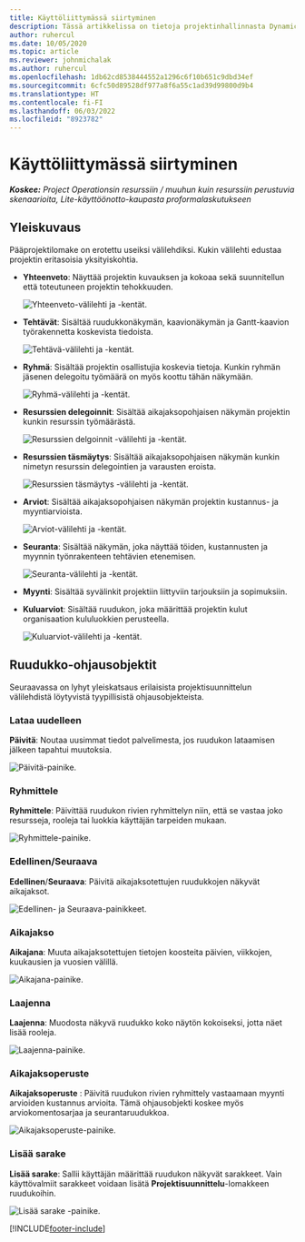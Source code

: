 ```yaml
---
title: Käyttöliittymässä siirtyminen
description: Tässä artikkelissa on tietoja projektinhallinnasta Dynamics 365 Project Operationsissa.
author: ruhercul
ms.date: 10/05/2020
ms.topic: article
ms.reviewer: johnmichalak
ms.author: ruhercul
ms.openlocfilehash: 1db62cd8538444552a1296c6f10b651c9dbd34ef
ms.sourcegitcommit: 6cfc50d89528df977a8f6a55c1ad39d99800d9b4
ms.translationtype: HT
ms.contentlocale: fi-FI
ms.lasthandoff: 06/03/2022
ms.locfileid: "8923782"
---
```

# <a name="navigating-the-user-interface"></a>Käyttöliittymässä siirtyminen

_**Koskee:** Project Operationsin resurssiin / muuhun kuin resurssiin perustuvia skenaarioita, Lite-käyttöönotto-kaupasta proformalaskutukseen_

## <a name="overview"></a>Yleiskuvaus

Pääprojektilomake on erotettu useiksi välilehdiksi. Kukin välilehti edustaa projektin eritasoisia yksityiskohtia.

- **Yhteenveto**: Näyttää projektin kuvauksen ja kokoaa sekä suunnitellun että toteutuneen projektin tehokkuuden.

    ![Yhteenveto-välilehti ja -kentät.](media/navigation7.png)

- **Tehtävät**: Sisältää ruudukkonäkymän, kaavionäkymän ja Gantt-kaavion työrakennetta koskevista tiedoista.

    ![Tehtävä-välilehti ja -kentät.](media/navigation8.png)

- **Ryhmä**: Sisältää projektin osallistujia koskevia tietoja. Kunkin ryhmän jäsenen delegoitu työmäärä on myös koottu tähän näkymään.

    ![Ryhmä-välilehti ja -kentät.](media/navigation9.png)

- **Resurssien delegoinnit**: Sisältää aikajaksopohjaisen näkymän projektin kunkin resurssin työmäärästä.

    ![Resurssien delgoinnit -välilehti ja -kentät.](media/navigation10.png)

- **Resurssien täsmäytys**: Sisältää aikajaksopohjaisen näkymän kunkin nimetyn resurssin delegointien ja varausten eroista.

    ![Resurssien täsmäytys -välilehti ja -kentät.](media/navigation11.png)

- **Arviot**: Sisältää aikajaksopohjaisen näkymän projektin kustannus- ja myyntiarvioista.

    ![Arviot-välilehti ja -kentät.](media/navigation12.png)

- **Seuranta**: Sisältää näkymän, joka näyttää töiden, kustannusten ja myynnin työnrakenteen tehtävien etenemisen.

    ![Seuranta-välilehti ja -kentät.](media/navigation13.png)

- **Myynti**: Sisältää syvälinkit projektiin liittyviin tarjouksiin ja sopimuksiin.

- **Kuluarviot**: Sisältää ruudukon, joka määrittää projektin kulut organisaation kululuokkien perusteella.

    ![Kuluarviot-välilehti ja -kentät.](media/navigation14.png)

## <a name="grid-controls"></a>Ruudukko-ohjausobjektit

Seuraavassa on lyhyt yleiskatsaus erilaisista projektisuunnittelun välilehdistä löytyvistä tyypillisistä ohjausobjekteista.

### <a name="refresh"></a>Lataa uudelleen

**Päivitä**: Noutaa uusimmat tiedot palvelimesta, jos ruudukon lataamisen jälkeen tapahtui muutoksia.

![Päivitä-painike.](media/navigation7.png)

### <a name="group-by"></a>Ryhmittele

**Ryhmittele**: Päivittää ruudukon rivien ryhmittelyn niin, että se vastaa joko resursseja, rooleja tai luokkia käyttäjän tarpeiden mukaan.

![Ryhmittele-painike.](media/navigation6.png)

### <a name="previousnext"></a>Edellinen/Seuraava

**Edellinen**/**Seuraava**: Päivitä aikajaksotettujen ruudukkojen näkyvät aikajaksot.

![Edellinen- ja Seuraava-painikkeet.](media/navigation2.png)

### <a name="timescale"></a>Aikajakso

**Aikajana**: Muuta aikajaksotettujen tietojen koosteita päivien, viikkojen, kuukausien ja vuosien välillä.

![Aikajana-painike.](media/navigation3.png)

### <a name="expand"></a>Laajenna

**Laajenna**: Muodosta näkyvä ruudukko koko näytön kokoiseksi, jotta näet lisää rooleja.

![Laajenna-painike.](media/navigation4.png)

### <a name="time-phase-by"></a>Aikajaksoperuste

**Aikajaksoperuste** : Päivitä ruudukon rivien ryhmittely vastaamaan myynti arvioiden kustannus arvioita. Tämä ohjausobjekti koskee myös arviokomentosarjaa ja seurantaruudukkoa.

![Aikajaksoperuste-painike.](media/navigation0.png)

### <a name="add-column"></a>Lisää sarake

**Lisää sarake**: Sallii käyttäjän määrittää ruudukon näkyvät sarakkeet. Vain käyttövalmiit sarakkeet voidaan lisätä **Projektisuunnittelu**-lomakkeen ruudukoihin.

![Lisää sarake -painike.](media/navigation5.png)


[!INCLUDE[footer-include](../includes/footer-banner.md)]